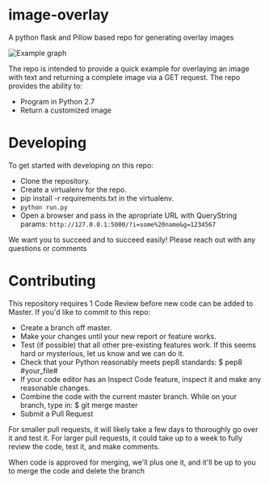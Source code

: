 # image-overlay
A python flask and Pillow based repo for generating overlay images

![Example graph](https://i.imgflip.com/79i.jpg)

The repo is intended to provide a quick example for overlaying an image with text and returning a complete image via a GET request. The repo provides the ability to:

- Program in Python 2.7
- Return a customized image

# Developing

To get started with developing on this repo:

- Clone the repository.
- Create a virtualenv for the repo.
- pip install -r requirements.txt in the virtualenv.
- ```python run.py```
- Open a browser and pass in the apropriate URL with QueryString params:  ```http://127.0.0.1:5000/?i=some%20name&g=1234567```

We want you to succeed and to succeed easily! Please reach out with any questions or comments

# Contributing

This repository requires 1 Code Review before new code can be added to Master. If you'd like to commit to this repo:

- Create a branch off master.
- Make your changes until your new report or feature works.
- Test (if possible) that all other pre-existing features work. If this seems hard or mysterious, let us know and we can do it.
- Check that your Python reasonably meets pep8 standards: $ pep8 #your_file#
- If your code editor has an Inspect Code feature, inspect it and make any reasonable changes.
- Combine the code with the current master branch. While on your branch, type in: $ git merge master
- Submit a Pull Request

For smaller pull requests, it will likely take a few days to thoroughly go over it and test it. For larger pull requests, it could take up to a week to fully review the code, test it, and make comments. 

When code is approved for merging, we'll plus one it, and it'll be up to you to merge the code and delete the branch